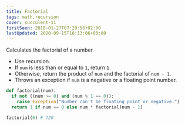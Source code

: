 ```yaml
---
title: Factorial
tags: math,recursion
cover: succulent-11
firstSeen: 2018-01-27T07:29:56+02:00
lastUpdated: 2020-09-15T16:13:06+03:00
---
```


Calculates the factorial of a number.

- Use recursion.
- If `num` is less than or equal to `1`, return `1`.
- Otherwise, return the product of `num` and the factorial of `num - 1`.
- Throws an exception if `num` is a negative or a floating point number.

```py
def factorial(num):
  if not ((num >= 0) and (num % 1 == 0)):
    raise Exception("Number can't be floating point or negative.")
  return 1 if num == 0 else num * factorial(num - 1)
```

```py
factorial(6) # 720
```
